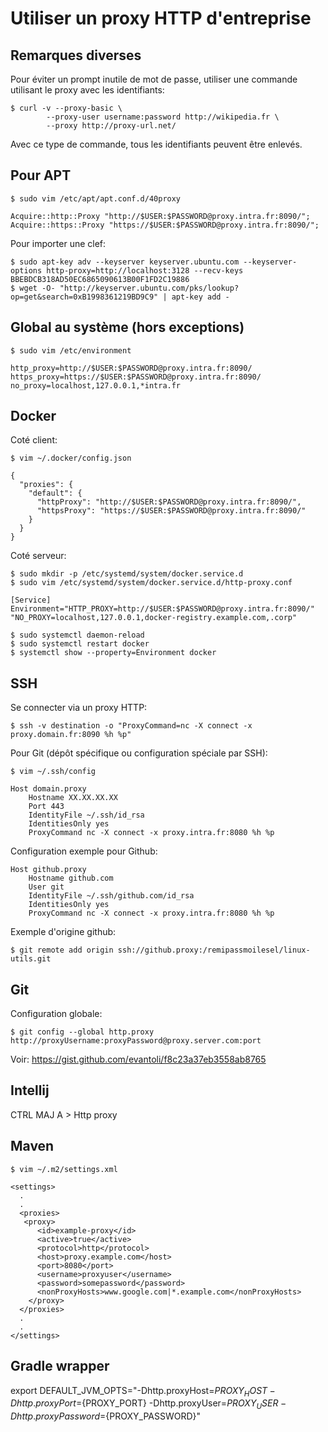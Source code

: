 # Utiliser un proxy HTTP d'entreprise

## Remarques diverses

Pour éviter un prompt inutile de mot de passe, utiliser une commande utilisant le proxy avec les identifiants:

	$ curl -v --proxy-basic \
	        --proxy-user username:password http://wikipedia.fr \
	        --proxy http://proxy-url.net/
   

Avec ce type de commande, tous les identifiants peuvent être enlevés.


## Pour APT

    $ sudo vim /etc/apt/apt.conf.d/40proxy
    
    Acquire::http::Proxy "http://$USER:$PASSWORD@proxy.intra.fr:8090/";
    Acquire::https::Proxy "https://$USER:$PASSWORD@proxy.intra.fr:8090/";


Pour importer une clef:

    $ sudo apt-key adv --keyserver keyserver.ubuntu.com --keyserver-options http-proxy=http://localhost:3128 --recv-keys BBEBDCB318AD50EC6865090613B00F1FD2C19886
    $ wget -O- "http://keyserver.ubuntu.com/pks/lookup?op=get&search=0xB1998361219BD9C9" | apt-key add -

    
## Global au système (hors exceptions)

    $ sudo vim /etc/environment
    
    http_proxy=http://$USER:$PASSWORD@proxy.intra.fr:8090/
    https_proxy=https://$USER:$PASSWORD@proxy.intra.fr:8090/
    no_proxy=localhost,127.0.0.1,*intra.fr
    

## Docker 
    
Coté client:    
    
    $ vim ~/.docker/config.json
    
    {
      "proxies": {
        "default": {
          "httpProxy": "http://$USER:$PASSWORD@proxy.intra.fr:8090/",
          "httpsProxy": "https://$USER:$PASSWORD@proxy.intra.fr:8090/"
        }
      }
    }
    

Coté serveur:

    $ sudo mkdir -p /etc/systemd/system/docker.service.d
    $ sudo vim /etc/systemd/system/docker.service.d/http-proxy.conf
    
    [Service]
    Environment="HTTP_PROXY=http://$USER:$PASSWORD@proxy.intra.fr:8090/" "NO_PROXY=localhost,127.0.0.1,docker-registry.example.com,.corp"
    
    $ sudo systemctl daemon-reload
    $ sudo systemctl restart docker
    $ systemctl show --property=Environment docker
    

## SSH

Se connecter via un proxy HTTP:

    $ ssh -v destination -o "ProxyCommand=nc -X connect -x proxy.domain.fr:8090 %h %p"
    
    
Pour Git (dépôt spécifique ou configuration spéciale par SSH):

    $ vim ~/.ssh/config
    
    Host domain.proxy
    	Hostname XX.XX.XX.XX
    	Port 443
    	IdentityFile ~/.ssh/id_rsa
    	IdentitiesOnly yes
        ProxyCommand nc -X connect -x proxy.intra.fr:8080 %h %p


Configuration exemple pour Github:
    
    Host github.proxy
        Hostname github.com
        User git
        IdentityFile ~/.ssh/github.com/id_rsa
        IdentitiesOnly yes
        ProxyCommand nc -X connect -x proxy.intra.fr:8080 %h %p
    

Exemple d'origine github:
    
    $ git remote add origin ssh://github.proxy:/remipassmoilesel/linux-utils.git 
    

## Git

Configuration globale:

    $ git config --global http.proxy http://proxyUsername:proxyPassword@proxy.server.com:port
    
Voir: https://gist.github.com/evantoli/f8c23a37eb3558ab8765    


## Intellij

CTRL MAJ A > Http proxy


## Maven

	$ vim ~/.m2/settings.xml

	<settings>
	  .
	  .
	  <proxies>
	   <proxy>
	      <id>example-proxy</id>
	      <active>true</active>
	      <protocol>http</protocol>
	      <host>proxy.example.com</host>
	      <port>8080</port>
	      <username>proxyuser</username>
	      <password>somepassword</password>
	      <nonProxyHosts>www.google.com|*.example.com</nonProxyHosts>
	    </proxy>
	  </proxies>
	  .
	  .
	</settings>


## Gradle wrapper

  export DEFAULT_JVM_OPTS="-Dhttp.proxyHost=${PROXY_HOST} -Dhttp.proxyPort=${PROXY_PORT} -Dhttp.proxyUser=${PROXY_USER} -Dhttp.proxyPassword=${PROXY_PASSWORD}"


